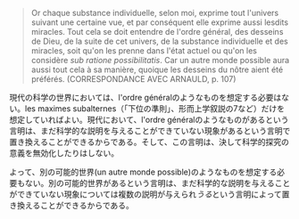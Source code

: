 > Or chaque substance individuelle, selon moi, exprime tout l'univers suivant une certaine vue, et par conséquent elle exprime aussi lesdits miracles. Tout cela se doit entendre de l'ordre général, des desseins de Dieu, de la suite de cet univers, de la substance individuelle et des miracles, soit qu'on les prenne dans l'état actuel ou qu'on les considère *sub ratione possibilitatis*. Car un autre monde possible aura aussi tout cela à sa manière, quoique les desseins du nôtre aient été préférés. (CORRESPONDANCE AVEC ARNAULD, p. 107)

現代の科学の世界においては、l'ordre généralのようなものを想定する必要はない。les maximes subalternes（「下位の準則」、形而上学叙説の7など）だけを想定していればよい。現代において、l'ordre généralのようなものがあるという言明は、まだ科学的な説明を与えることができていない現象があるという言明で置き換えることができるからである。そして、この言明は、決して科学的探究の意義を無効化したりはしない。

よって、別の可能的世界(un autre monde possible)のようなものを想定する必要もない。別の可能的世界があるという言明は、まだ科学的な説明を与えることができていない現象については複数の説明が与えられ*うる*という言明によって置き換えることができるからである。
